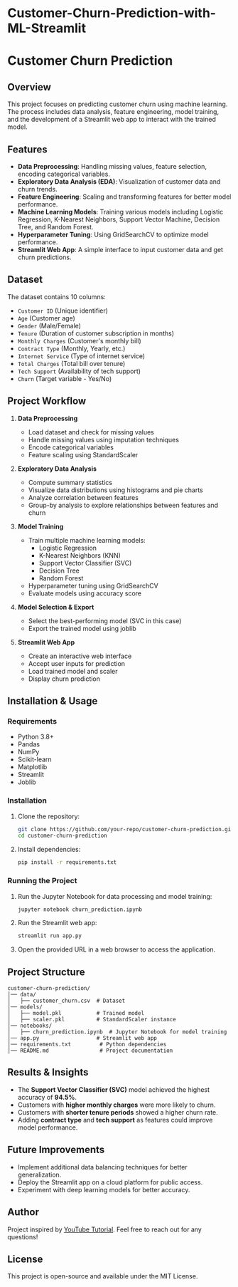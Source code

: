 # Customer-Churn-Prediction-with-ML-Streamlit

# Customer Churn Prediction

## Overview
This project focuses on predicting customer churn using machine learning. The process includes data analysis, feature engineering, model training, and the development of a Streamlit web app to interact with the trained model.

## Features
- **Data Preprocessing**: Handling missing values, feature selection, encoding categorical variables.
- **Exploratory Data Analysis (EDA)**: Visualization of customer data and churn trends.
- **Feature Engineering**: Scaling and transforming features for better model performance.
- **Machine Learning Models**: Training various models including Logistic Regression, K-Nearest Neighbors, Support Vector Machine, Decision Tree, and Random Forest.
- **Hyperparameter Tuning**: Using GridSearchCV to optimize model performance.
- **Streamlit Web App**: A simple interface to input customer data and get churn predictions.

## Dataset
The dataset contains 10 columns:
- `Customer ID` (Unique identifier)
- `Age` (Customer age)
- `Gender` (Male/Female)
- `Tenure` (Duration of customer subscription in months)
- `Monthly Charges` (Customer's monthly bill)
- `Contract Type` (Monthly, Yearly, etc.)
- `Internet Service` (Type of internet service)
- `Total Charges` (Total bill over tenure)
- `Tech Support` (Availability of tech support)
- `Churn` (Target variable - Yes/No)

## Project Workflow
1. **Data Preprocessing**
   - Load dataset and check for missing values
   - Handle missing values using imputation techniques
   - Encode categorical variables
   - Feature scaling using StandardScaler

2. **Exploratory Data Analysis**
   - Compute summary statistics
   - Visualize data distributions using histograms and pie charts
   - Analyze correlation between features
   - Group-by analysis to explore relationships between features and churn

3. **Model Training**
   - Train multiple machine learning models:
     - Logistic Regression
     - K-Nearest Neighbors (KNN)
     - Support Vector Classifier (SVC)
     - Decision Tree
     - Random Forest
   - Hyperparameter tuning using GridSearchCV
   - Evaluate models using accuracy score

4. **Model Selection & Export**
   - Select the best-performing model (SVC in this case)
   - Export the trained model using joblib

5. **Streamlit Web App**
   - Create an interactive web interface
   - Accept user inputs for prediction
   - Load trained model and scaler
   - Display churn prediction

## Installation & Usage
### Requirements
- Python 3.8+
- Pandas
- NumPy
- Scikit-learn
- Matplotlib
- Streamlit
- Joblib

### Installation
1. Clone the repository:
   ```bash
   git clone https://github.com/your-repo/customer-churn-prediction.git
   cd customer-churn-prediction
   ```
2. Install dependencies:
   ```bash
   pip install -r requirements.txt
   ```

### Running the Project
1. Run the Jupyter Notebook for data processing and model training:
   ```bash
   jupyter notebook churn_prediction.ipynb
   ```
2. Run the Streamlit web app:
   ```bash
   streamlit run app.py
   ```
3. Open the provided URL in a web browser to access the application.

## Project Structure
```
customer-churn-prediction/
│── data/
│   ├── customer_churn.csv  # Dataset
│── models/
│   ├── model.pkl           # Trained model
│   ├── scaler.pkl          # StandardScaler instance
│── notebooks/
│   ├── churn_prediction.ipynb  # Jupyter Notebook for model training
│── app.py                  # Streamlit web app
│── requirements.txt         # Python dependencies
│── README.md                # Project documentation
```

## Results & Insights
- The **Support Vector Classifier (SVC)** model achieved the highest accuracy of **94.5%**.
- Customers with **higher monthly charges** were more likely to churn.
- Customers with **shorter tenure periods** showed a higher churn rate.
- Adding **contract type** and **tech support** as features could improve model performance.

## Future Improvements
- Implement additional data balancing techniques for better generalization.
- Deploy the Streamlit app on a cloud platform for public access.
- Experiment with deep learning models for better accuracy.

## Author
Project inspired by [YouTube Tutorial](https://www.youtube.com/watch/XRnQUQmS2_s). Feel free to reach out for any questions!

## License
This project is open-source and available under the MIT License.

